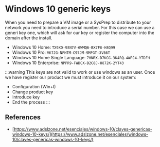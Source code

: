 # Windows 10 generic keys


When you need to prepare a VM image or a SysPrep to distribute to your network
you need to introduce a serial number. For this case we can use a generi key one,
which will ask for our key or register the computer into the domain after the
install.

* Windows 10 Home: `TX9XD-98N7V-6WMQ6-BX7FG-H8Q99`
* Windows 10 Pro: `VK7JG-NPHTM-C97JM-9MPGT-3V66T`
* Windows 10 Home Single Language: `7HNRX-D7KGG-3K4RQ-4WPJ4-YTDFH`
* Windows 10 Enterprise: `NPPR9-FWDCX-D2C8J-H872K-2YT43`

:::warning
This keys are not valid to work or use windows as an user.
Once we have register our product we must introduce it on our system:
* Configuration (Win+I)
* Change product key
* Introduce key
* End the process
:::

## References

* [https://www.adslzone.net/esenciales/windows-10/claves-genericas-windows-10-keys/](https://www.adslzone.net/esenciales/windows-10/claves-genericas-windows-10-keys/)

